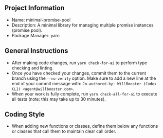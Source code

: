 ## Project Information

- Name: minimal-promise-pool
- Description: A minimal library for managing multiple promise instances (promise pool).
- Package Manager: yarn

## General Instructions

- After making code changes, run `yarn check-for-ai` to perform type checking and linting.
- Once you have checked your changes, commit them to the current branch using the `--no-verify` option. Make sure to add a new line at the end of your commit message with: `Co-authored-by: WillBooster (Codex CLI) <agent@willbooster.com>`.
- When your work is fully complete, run `yarn check-all-for-ai` to execute all tests (note: this may take up to 30 minutes).

## Coding Style

- When adding new functions or classes, define them below any functions or classes that call them to maintain clear call order.
